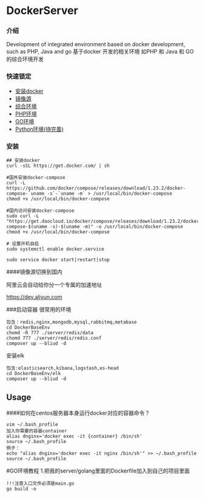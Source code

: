 # DockerServer

### <font face="黑体">介绍</font>
Development of integrated environment based on docker development, such as PHP, Java and go  基于docker 开发的相关环境 如PHP 和 Java 和 GO的综合环境开发

### 快速锁定
* [安装docker](#安装)
* [镜像源](#镜像源切换到国内)
* [综合环境](#启动容器)
* [PHP环境](#PHP环境)
* [GO环境](#GO环境)
* [Python环境(待完善)](#JAVA环境)

### 安装
```shell
## 安装docker
curl -sSL https://get.docker.com/ | sh
     
#国外安装docker-compose
curl -L https://github.com/docker/compose/releases/download/1.23.2/docker-compose-`uname -s`-`uname -m` > /usr/local/bin/docker-compose
chmod +x /usr/local/bin/docker-compose

#国内访问安装docker-compose
sudo curl -L "https://get.daocloud.io/docker/compose/releases/download/1.23.2/docker-compose-$(uname -s)-$(uname -m)" -o /usr/local/bin/docker-compose
chmod +x /usr/local/bin/docker-compose  
       
# 设置开机自启
sudo systemctl enable docker.service
 
sudo service docker start|restart|stop     
```

####镜像源切换到国内


阿里云会自动给你分一个专属的加速地址

https://dev.aliyun.com



###启动容器
很常用的环境


```shell
包含：redis,nginx,mongodb,mysql,rabbitmq,metabase
cd DockerBaseEnv
chomd -R 777 ./server/redis/data
chomd 777 ./server/redis/redis.conf
composer up --bliud -d
```

安装elk
```shell
包含:elasticsearch,kibana,logstash,es-head
cd DockerBaseEnv/elk
composer up --bliud -d
```
## Usage
####如何在centos服务器本身运行docker对应的容器命令？
```
vim ~/.bash_profile
加入你需要的容器container
alias dnginx='docker exec -it {container} /bin/sh'
source ~/.bash_profile
例子：
echo "alias dnginx='docker exec -it nginx /bin/sh'" >> ~/.bash_profile
source ~/.bash_profile
```


#GO环境教程
1.把我的server/golang里面的Dockerfile加入到自己的项目里面  
```$xslt
!!!注意入口文件必须是main.go
go build -o 
```


